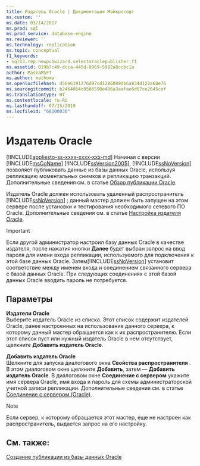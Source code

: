 ```yaml
---
title: Издатель Oracle | Документация Майкрософт
ms.custom: ''
ms.date: 03/14/2017
ms.prod: sql
ms.prod_service: database-engine
ms.reviewer: ''
ms.technology: replication
ms.topic: conceptual
f1_keywords:
- sql13.rep.newpubwizard.selectoraclepublisher.f1
ms.assetid: 019b7c49-dcca-445d-8969-5982a8ccbc1a
author: MashaMSFT
ms.author: mathoma
ms.openlocfilehash: d56e6191276d97cd1286089db6a934d122a60e76
ms.sourcegitcommit: b2464064c0566590e486a3aafae6d67ce2645cef
ms.translationtype: HT
ms.contentlocale: ru-RU
ms.lasthandoff: 07/15/2019
ms.locfileid: "68100030"
---
```

# <a name="oracle-publisher"></a>Издатель Oracle
[!INCLUDE[appliesto-ss-xxxx-xxxx-xxx-md](../../includes/appliesto-ss-xxxx-xxxx-xxx-md.md)]
  Начиная с версии [!INCLUDE[msCoName](../../includes/msconame-md.md)] [!INCLUDE[ssVersion2005](../../includes/ssversion2005-md.md)], [!INCLUDE[ssNoVersion](../../includes/ssnoversion-md.md)] позволяет публиковать данные из базы данных Oracle, используя репликацию моментальных снимков и репликацию транзакций. Дополнительные сведения см. в статье [Обзор публикации Oracle](../../relational-databases/replication/non-sql/oracle-publishing-overview.md).  
  
 Издатель Oracle должен использовать удаленный распространитель [!INCLUDE[ssNoVersion](../../includes/ssnoversion-md.md)] ; данный мастер должен быть запущен на этом сервере после установки и тестирования необходимого сетевого ПО Oracle. Дополнительные сведения см. в статье [Настройка издателя Oracle](../../relational-databases/replication/non-sql/configure-an-oracle-publisher.md).  
  
> [!IMPORTANT]  
>  Если другой администратор настроил базу данных Oracle в качестве издателя, после нажатия кнопки **Далее** будет выбран запрос на ввод пароля для имени входа репликации, используемого для подключения к этой базе данных Oracle. Затем[!INCLUDE[ssNoVersion](../../includes/ssnoversion-md.md)] установит соответствие между именем входа и соединением связанного сервера с базой данных Oracle. При следующих соединениях с этой базой данных Oracle вводить пароль не потребуется.  
  
## <a name="options"></a>Параметры  
 **Издатели Oracle**  
 Выберите издатель Oracle из списка. Этот список содержит издателей Oracle, ранее настроенных на использование данного сервера, к которому данный мастер обращается как к их распространителю. Если этот список пуст или нужный издатель Oracle в нем отсутствует, щелкните **Добавить издатель Oracle**.  
  
 **Добавить издатель Oracle**  
 Щелкните для запуска диалогового окна **Свойства распространителя** . В этом диалоговом окне щелкните **Добавить**, затем — **Добавить издатель Oracle**. В диалоговом окне **Соединение с сервером** укажите имя сервера Oracle, имя входа и пароль для схемы администраторской учетной записи репликации. Дополнительные сведения см. в статье [Соединение с сервером (Oracle)](../../relational-databases/replication/connect-to-server-oracle-login.md).  
  
> [!NOTE]  
>  Если сервер, к которому обращается этот мастер, еще не настроен как распространитель, выдается запрос на его настройку.  
  
## <a name="see-also"></a>См. также:  
 [Создание публикации из базы данных Oracle](../../relational-databases/replication/publish/create-a-publication-from-an-oracle-database.md)   

  
  
